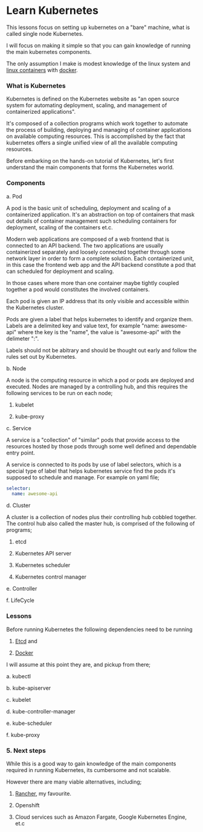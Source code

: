 Learn Kubernetes
===================================

This lessons focus on setting up kubernetes on a "bare" machine, what is called single node Kubernetes.

I will focus on making it simple so that you can gain knowledge of running the main kubernetes components.

The only assumption I make is modest knowledge of the linux system and [linux containers](https://www.docker.com/resources/what-container) with [docker](https://www.docker.com/get-started).

### What is Kubernetes

Kubernetes is defined on the Kubernetes website as "an open source system for automating deployment, scaling, and management of containerized applications".

It's composed of a collection programs which work together to automate the process of building, deploying and managing of container applications on available computing resources. This is accomplished by the fact that kubernetes offers a single unified view of all the available computing resources.

Before embarking on the hands-on tutorial of Kubernetes, let's first understand the main components that forms the Kubernetes world.

### Components

  a. Pod

A pod is the basic unit of scheduling, deployment and scaling of a containerized application. It's an abstraction on top of containers that mask out details of container management such scheduling containers for deployment, scaling of the containers et.c.

Modern web applications are composed of a web frontend that is connected to an API backend. The two applications are usually containerized separately and loosely connected together through some network layer in order to form a complete solution. Each containerized unit, in this case the frontend web app and the API backend constitute a pod that can scheduled for deployment and scaling. 

In those cases where more than one container maybe tightly coupled together a pod would constitutes the involved containers.

Each pod is given an IP address that its only visible and accessible within the Kubernetes cluster.

Pods are given a label that helps kubernetes to identify and organize them. Labels are a delimited key and value text, for example "name: awesome-api" where the key is the "name", the value is "awesome-api" with the delimeter ":".

Labels should not be abitrary and should be thought out early and follow the rules set out by Kubernetes.

  b. Node

A node is the computing resource in which a pod or pods are deployed and executed. Nodes are managed by a controlling hub, and this requires the following services to be run on each node;

1. kubelet

2. kube-proxy

  c. Service

A service is a "collection" of  "similar" pods that provide access to the resources hosted by those pods through some well defined and dependable entry point.

A service is connected to its pods by use of label selectors, which is a special type of label that helps kubernetes service find the pods it's supposed to schedule and manage. For example on yaml file;

```yaml
selector:
  name: awesome-api
```

  d. Cluster

A cluster is a collection of nodes plus their controlling hub cobbled together. The control hub also called the master hub, is comprised of the following of programs;

1. etcd

2. Kubernetes API server

3. Kubernetes scheduler

4. Kubernetes control manager

  e. Controller


  f. LifeCycle


### Lessons

Before running Kubernetes the following dependencies need to be running

  1. [Etcd](https://github.com/etcd-io/etcd) and

  2. [Docker](https://www.docker.com/get-started)

I will assume at this point they are, and pickup from there;

a. kubectl



b. kube-apiserver

c. kubelet

d. kube-controller-manager

e. kube-scheduler

f. kube-proxy

### 5. Next steps
While this is a good way to gain knowledge of the main components required in running Kubernetes, its cumbersome and not scalable.

However there are many viable alternatives, including;

1. [Rancher](https://github.com/rancher/rancher), my favourite.

2. Openshift

3. Cloud services such as Amazon Fargate, Google Kubernetes Engine, et.c
